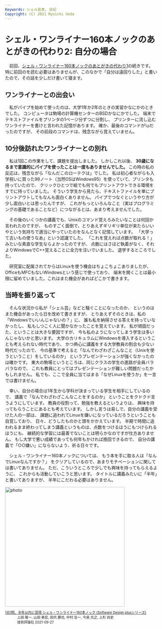 ```yaml
---
Keywords: シェル芸本, 日記
Copyright: (C) 2021 Ryuichi Ueda
---
```


# シェル・ワンライナー160本ノックのあとがきの代わり2: 自分の場合

　前回、[シェル・ワンライナー160本ノックのあとがきの代わり1](/?post=20210928_shellgei160)の続きです。
特に前回のを読む必要はありませんが、このなかで「自分は遠回りした」と書いたので、その話を少しだけ書いて寝ます。

## ワンライナーとの出会い

　私がパイプを始めて使ったのは、大学1年か2年のときの実習かなにかのときでした。
コンピュータは駒場の計算機センターのBSDかなにかでした。
端末でテキストファイルをプリンタの1ページ分ずつに分割し、
プリンターに流し込むワンライナーを書けと言われた記憶があります。
確か、最後のコマンドが`lp`だったのですが、
その前段のコマンドは、残念ながら覚えていません。

## 10分後訪れたワンライナーとの別れ

　私は1回この作業をして、課題を提出しました。
しかしこれ以後、 **30歳になるまで意識的にパイプを使ったことは一度もありませんでした。**
この時の私の反応は、残念ながら「なんだこのローテクは」でした。
私は初心者ながらも入学祝いに買った98ノート（当然OSはWindows95）を使っていて、プリンタも持っていたので、
クリックひとつで絵でも何でもプリントアウトできる環境をすでに持っていました。
そういう学生から見たら、テキストファイルを単にプリントアウトしてもなんも面白くありません。
パイプでつなぐというやり方が少し面白いとは思ったんですが、
これがもっといろんなこと（実はプログラミングの基礎であることなど）につながるとは、あまり考えませんでした。


　その後のいくつかの講義でも、Unixのコマンド覚えろみたいなことは何回か言われたのですが、
ものすごく面倒で、とりあえずギリギリ単位が来たらいいやという気持ちで適当にやっていたのをなんとなく記憶しています。
「大学って古いもの使うなあ」という認識でした。
「これを覚えれば点数が取れる！」みたいな素直な学生ならよかったのですが、
点数にはさほど執着がなく、それよりWindowsでC++覚えることに全力を注いでいました。
退学するところでした。


　研究室に配属されてからはLinuxを使う機会はちょこちょこありましたが、OfficeもMFCもないWindowsという感じで使っており、
端末を開くことは最小限に留めていました。これはまた機会があればどこかで書きます。


## 当時を振り返って

　そんな状況から私が「シェル芸」などと騒ぐことになったのか、
というのはまた機会があったら日を改めて書きますが、
とりあえずそのときは、私の「Windowsでいいんじゃないの？」に、
誰も私を納得させる答えを持っていなかったし、
私もしつこく人に聞かなかったことを覚えています。
私が頑固だった、ということは大きな要因ですが、
今も私のようになってしまう学生は多いんじゃないかと思います。
大学のカリキュラムにWindowsを導入するということも考えられない時代であり、
かつ熱心に講義をする大学教員の割合も少ない時代だったので、
今の基準で考えると「なんでわざわざこんなこと（Unixを使うということ）をしているのか」
というプレゼンテーションが強くなかったのは確かです。
東大の駒場というところは、同じクラスの学生の進路が全員バラバラなので、
これも教員にとってはプレゼンテーションが難しい問題だったかもしれません。
私でも、ここで全員に当てはまる「なぜLinuxを使うか」を一言では書けません。


　幸い、自分の場合は1年生から学科が決まっている学生を相手にしているので、
講義で「なんでわざわざこんなことをするのか」
ということをクドクド言うようにしています。
教員の役割って、勉強を教えるというよりは、
興味を持ってもらうことにあるとも考えています。
しかし言うは易しで、自分の講義を受けた人の一部は、
課題に追われてLinuxを嫌いになっているだろうということも自覚しており、
日々、どうしたものかと頭をかかえています。
半期で時間に追われるまま終わってしまう講義というものは、点数をつけるほうにもつけられるほうにも、
継続的な学習には最善でないことは明らかなのですが仕方ありません。
もし大学で悪い成績であっても何年もかければ挽回できるので、
自分の講義で「○○嫌い」にならないよう、祈る日々です。


　シェル・ワンライナー160本ノックについては、
もう本を手に取る人は「なんでLinuxなんですか？」
をクリアしているので、あまりモチベーションに関しては書いてありません。
ただ、こういうところで少しでも興味を持ってもらえるように、
これからも活動していこうと思います。
タイトルに講義みたいに「半年」と書いてありますが、
半年にこだわる必要はありません。


<div class="card">
  <div class="row no-gutters">
    <div class="col-md-2">
      <a class="item url" href="https://www.amazon.co.jp/dp/4297122677?tag=ryuichiueda-22&linkCode=ogi&th=1&psc=1"><img src="https://m.media-amazon.com/images/I/51F6w9FoosL._SL500_.jpg" width="395" alt="photo"></a>
    </div>
    <div class="col-md-10">
      <div class="card-body">
        <dl class="fn" style="font-size:80%">
          <dt><a href="https://www.amazon.co.jp/dp/4297122677?tag=ryuichiueda-22&linkCode=ogi&th=1&psc=1">1日1問、半年以内に習得 シェル・ワンライナー160本ノック (Software Design plusシリーズ)</a></dt>
          <dd>上田 隆一, 山田 泰宏, 田代 勝也, 中村 壮一, 今泉 光之, 上杉 尚史</dd>
          <dd>技術評論社 2021-09-27</dd>
        </dl>
      </div>
    </div>
  </div>
</div>


